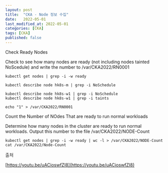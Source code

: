 ```yaml
---
layout: post
title:  "CKA - Node 정보 수집"
date:   2022-05-01
last_modified_at: 2022-05-01
categories: [CKA]
tags: [CKA]
published: false
---
```


Check Ready Nodes

Check to see how many nodes are ready (not including nodes tainted NoScedule) and write the number to /var/CKA2022/RN0001

```shell
kubectl get nodes | grep -i -w ready

kubectl describe node hk8s-m | grep -i NoSchedule

kubectl describe node hk8s-w1 | grep -i NoSchedule
kubectl describe node hk8s-w1 | grep -i taints

echo "1" > /var/CKA2022/RN0001

```

Count the Number of NOdes That are ready to run normal workloads

Determine how many nodes in the cluster are ready to run normal workloads. 
Output this number to the file /var/CKA2022/NODE-Count

```shell
kubectl get nodes | grep -i -w ready | wc -l > /var/CKA2022/NODE-Count
cat /var/CKA2022/Node-Count
```

출처

[https://youtu.be/uACioswfZI8](https://youtu.be/uACioswfZI8)